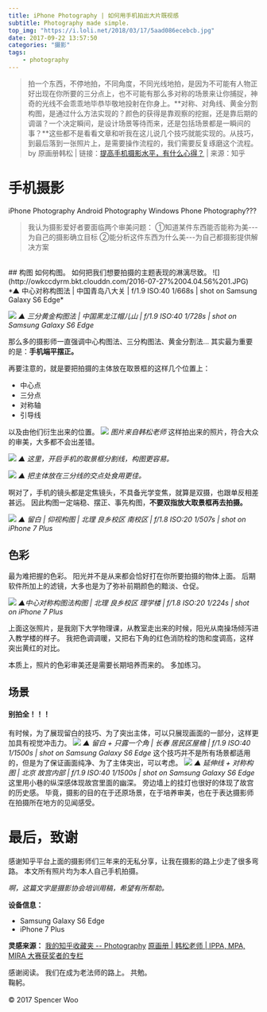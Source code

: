 ```yaml
---
title: iPhone Photography | 如何用手机拍出大片既视感
subtitle: Photography made simple.
top_img: "https://i.loli.net/2018/03/17/5aad086ecebcb.jpg"
date: 2017-09-22 13:57:50
categories: "摄影"
tags:
	- photography
---
```


> 拍一个东西，不停地拍，不同角度，不同光线地拍，是因为不可能有人物正好出现在你所要的三分点上，也不可能有那么多对称的场景来让你捕捉，神奇的光线不会乖乖地毕恭毕敬地投射在你身上。**对称、对角线、黄金分割构图，是通过什么方法实现的？颜色的获得是靠观察的挖掘，还是靠后期的调谐？一个决定瞬间，是设计场景等待而来，还是包括场景都是一瞬间的事？**这些都不是看看文章和听我在这儿说几个技巧就能实现的。从技巧，到最后落到一张照片上，是需要操作流程的，我们需要反复琢磨这个流程。</br>by 原画册韩松 | 链接：[提高手机摄影水平，有什么心得？](http://www.zhihu.com/question/20921841/answer/131411394) | 来源：知乎

# 手机摄影

iPhone Photography
Android Photography
Windows Phone Photography???

>我认为摄影爱好者要面临两个审美问题：
①知道某件东西能否能称为美---为自己的摄影确立目标
②能分析这件东西为什么美---为自己都摄影提供解决方案

</br>
## 构图
如何构图。
如何把我们想要拍摄的主题表现的淋漓尽致。
![](http://owkccdyrm.bkt.clouddn.com/2016-07-27%2004.04.56%201.JPG)
*▲ 中心对称构图法 | 中国青岛八大关 | f/1.9 ISO:40 1/668s | shot on Samsung Galaxy S6 Edge*

![](http://owkccdyrm.bkt.clouddn.com/2016-07-16%2006.35.42%201.jpg)
*▲ 三分黄金构图法 | 中国黑龙江帽儿山 | f/1.9 ISO:40 1/728s | shot on Samsung Galaxy S6 Edge*

那么多的摄影师一直强调中心构图法、三分构图法、黄金分割法...
其实最为重要的是：**手机端平摆正。**

再要注意的，就是要把拍摄的主体放在取景框的这样几个位置上：
 - 中心点
 - 三分点
 - 对称轴
 - 引导线

以及由他们衍生出来的位置。
![](http://owkccdyrm.bkt.clouddn.com/12.jpg)
*图片来自韩松老师*
这样拍出来的照片，符合大众的审美，大多都不会出差错。

![](http://owkccdyrm.bkt.clouddn.com/steps.jpg)
*▲ 这里，开启手机的取景框分割线，构图更容易。*

![](http://owkccdyrm.bkt.clouddn.com/IMG_7364.PNG)
*▲ 把主体放在三分线的交点处食用更佳。*

啊对了，手机的镜头都是定焦镜头，不具备光学变焦，就算是双摄，也跟单反相差甚远。
因此构图一定端稳、摆正、事先构图，**不要双指放大取景框再去拍摄。**

![](http://owkccdyrm.bkt.clouddn.com/building.jpg)
*▲ 留白 | 仰视构图 | 北理 良乡校区 南校区 | f/1.8 ISO:20 1/507s | shot on iPhone 7 Plus*

## 色彩
最为难把握的色彩。
阳光并不是从来都会恰好打在你所要拍摄的物体上面。
后期软件所加上的滤镜，大多也是为了弥补前期颜色的黯淡、仓促。

![](http://owkccdyrm.bkt.clouddn.com/IMG_7309.jpg)
*▲中心对称构图法构图 | 北理 良乡校区 理学楼 | f/1.8 ISO:20 1/224s | shot on iPhone 7 Plus*

上面这张照片，是我刚下大学物理课，从教室走出来的时候，阳光从南操场倾泻进入教学楼的样子。
我把色调调暖，又把右下角的红色消防栓的饱和度调高，这样突出黄红的对比。

本质上，照片的色彩审美还是需要长期培养而来的。
多加练习。


## 场景
#### 别拍全！！！
有时候，为了展现留白的技巧、为了突出主体，可以只展现画面的一部分，这样更加具有视觉冲击力。
![](http://owkccdyrm.bkt.clouddn.com/2016-06-27%2003.27.39%201.JPG)
*▲ 留白 + 只露一个角 | 长春 居民区屋檐 | f/1.9 ISO:40 1/1500s | shot on Samsung Galaxy S6 Edge*
这个技巧并不是所有场景都适用的，但是为了保证画面纯净、为了主体突出，可以考虑。
![](http://owkccdyrm.bkt.clouddn.com/IMG_20160613_122206-01.JPEG)
*▲ 延伸线 + 对称构图 | 北京 故宫内部 | f/1.9 ISO:40 1/1500s | shot on Samsung Galaxy S6 Edge*
这里用小巷的纵深感体现故宫里面的幽深。
旁边墙上的挂灯也很好的体现了故宫的历史感。
毕竟，摄影的目的在于还原场景，在于培养审美，也在于表达摄影师在拍摄所在地方的见闻感受。

# 最后，致谢
感谢知乎平台上面的摄影师们三年来的无私分享，让我在摄影的路上少走了很多弯路。
本文所有照片均为本人自己手机拍摄。

*啊，这篇文字是摄影协会培训用稿，希望有所帮助。*

**设备信息：**
- Samsung Galaxy S6 Edge
- iPhone 7 Plus

**灵感来源：**
[我的知乎收藏夹 -- Photography](http://www.zhihu.com/collection/70657927)
[原画册 | 韩松老师 | IPPA, MPA, MIRA 大赛获奖者的专栏](http://zhuanlan.zhihu.com/o-album)

感谢阅读。
我们在成为老法师的路上。
共勉。
</br>
鞠躬。
</br>
</br>
© 2017 Spencer Woo
